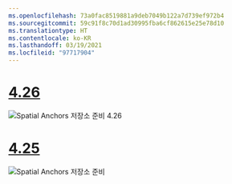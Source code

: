```yaml
---
ms.openlocfilehash: 73a0fac8519881a9deb7049b122a7d739ef972b4
ms.sourcegitcommit: 59c91f8c70d1ad30995fba6cf862615e25e78d10
ms.translationtype: HT
ms.contentlocale: ko-KR
ms.lasthandoff: 03/19/2021
ms.locfileid: "97717904"
---
```

# <a name="426"></a>[4.26](#tab/426)

![Spatial Anchors 저장소 준비 4.26](../images/local-spatial-anchors-img-01.png)

# <a name="425"></a>[4.25](#tab/425)

![Spatial Anchors 저장소 준비](../images/unreal-spatialanchors-store-ready.PNG)
